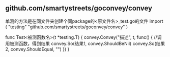 ## github.com/smartystreets/goconvey/convey

单测的方法是在同文件夹创建个同package的<原文件名>_test.go的文件
import (
	"testing"
	"github.com/smartystreets/goconvey/convey"
)

func Test<被测函数名>(t *testing.T) {
	convey.Convey("描述", t, func() {
		//调用被测函数，得到结果
		convey.So(结果1, convey.ShouldBeNil)
		convey.So(结果2, convey.ShouldEqual, "")
	})
}

